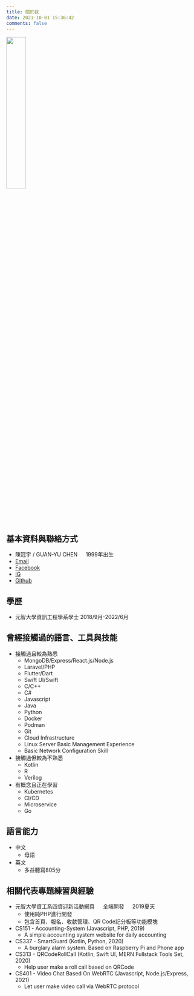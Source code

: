 ```yaml
---
title: 關於我
date: 2021-10-01 15:36:42
comments: false
---
```


<img src="https://guanyu.dev/images/avatar.jpg" width="32%" style="margin-bottom: 30px">

## 基本資料與聯絡方式
- 陳冠宇 / GUAN-YU CHEN &emsp; 1999年出生
- [Email](mailto://areschentw@outlook.com)
- [Facebook](https://www.facebook.com/areschentw)
- [IG](https://www.instagram.com/areschentw/)
- [Github](https://github.com/ares30841167)

## 學歷
- 元智大學資訊工程學系學士 2018/9月-2022/6月

## 曾經接觸過的語言、工具與技能
- 接觸過且較為熟悉
  - MongoDB/Express/React.js/Node.js
  - Laravel/PHP
  - Flutter/Dart
  - Swift UI/Swift
  - C/C++
  - C#
  - Javascript
  - Java
  - Python
  - Docker
  - Podman
  - Git
  - Cloud Infrastructure
  - Linux Server Basic Management Experience
  - Basic Network Configuration Skill
- 接觸過但較為不熟悉
  - Kotlin
  - R
  - Verilog
- 有概念且正在學習
  - Kubernetes
  - CI/CD
  - Microservice
  - Go

## 語言能力
- 中文
  - 母語
- 英文
  - 多益聽寫805分

## 相關代表專題練習與經驗
- 元智大學資工系四資迎新活動網頁 &emsp; 全端開發 &emsp; 2019夏天
  - 使用純PHP進行開發
  - 包含首頁、報名、收款管理、QR Code記分板等功能模塊
- CS151 - Accounting-System (Javascript, PHP, 2019)
  - A simple accounting system website for daily accounting
- CS337 - SmartGuard (Kotlin, Python, 2020)
  - A burglary alarm system. Based on Raspberry Pi and Phone app
- CS313 - QRCodeRollCall (Kotlin, Swift UI, MERN Fullstack Tools Set, 2020)
  - Help user make a roll call based on QRCode 
- CS401 - Video Chat Based On WebRTC (Javascript, Node.js/Express, 2021)
  - Let user make video call via WebRTC protocol